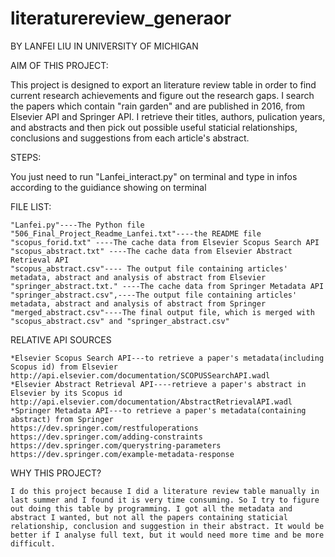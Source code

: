 # literaturereview_generaor
BY LANFEI LIU IN UNIVERSITY OF MICHIGAN


AIM OF THIS PROJECT:

This project is designed to export an literature review table in order to find current research achievements and figure out the research gaps. I search the papers which contain "rain garden" and are published in 2016, from Elsevier API and Springer API. I retrieve their titles, authors, pulication years, and abstracts and then pick out possible useful staticial relationships, conclusions and suggestions from each article's abstract.

STEPS:

You just need to run "Lanfei_interact.py" on terminal and type in infos according to the guidiance showing on terminal

FILE LIST:

	"Lanfei.py"----The Python file
	"506_Final_Project_Readme_Lanfei.txt"----the README file
	"scopus_forid.txt" ----The cache data from Elsevier Scopus Search API
	"scopus_abstract.txt" ----The cache data from Elsevier Abstract Retrieval API
	"scopus_abstract.csv"---- The output file containing articles' metadata, abstract and analysis of abstract from Elsevier
	"springer_abstract.txt." ----The cache data from Springer Metadata API
	"springer_abstract.csv",----The output file containing articles' metadata, abstract and analysis of abstract from Springer
	"merged_abstract.csv"----The final output file, which is merged with "scopus_abstract.csv" and "springer_abstract.csv"


RELATIVE API SOURCES

	*Elsevier Scopus Search API---to retrieve a paper's metadata(including Scopus id) from Elsevier
	http://api.elsevier.com/documentation/SCOPUSSearchAPI.wadl
	*Elsevier Abstract Retrieval API----retrieve a paper's abstract in Elsevier by its Scopus id
	http://api.elsevier.com/documentation/AbstractRetrievalAPI.wadl
	*Springer Metadata API---to retrieve a paper's metadata(containing abstract) from Springer
	https://dev.springer.com/restfuloperations
	https://dev.springer.com/adding-constraints
	https://dev.springer.com/querystring-parameters
	https://dev.springer.com/example-metadata-response
		

WHY THIS PROJECT?

	I do this project because I did a literature review table manually in last summer and I found it is very time consuming. So I try to figure out doing this table by programming. I got all the metadata and abstract I wanted, but not all the papers containing staticial relationship, conclusion and suggestion in their abstract. It would be better if I analyse full text, but it would need more time and be more difficult.
